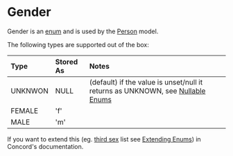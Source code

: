 # Gender

Gender is an [enum](https://github.com/artkonekt/enum) and is used by the [Person](person.md) model.

The following types are supported out of the box:

| Type    | Stored As | Notes                                                                                                                          |
|:--------|:----------|:-------------------------------------------------------------------------------------------------------------------------------|
| UNKNWON | NULL      | (default) if the value is unset/null it returns as UNKNOWN, see [Nullable Enums](https://artkonekt.github.io/enum/#/nullables) |
| FEMALE  | 'f'       |                                                                                                                                |
| MALE    | 'm'       |                                                                                                                                |

If you want to extend this (eg.
[third sex](http://www.independent.co.uk/news/world/europe/germany-third-gender-male-female-intersex-court-parliament-bundesverfassungsgericht-berlin-lgbt-a8043261.html) list see [Extending Enums](https://artkonekt.github.io/concord/#/enums?id=extending-enums))
in Concord's documentation.
